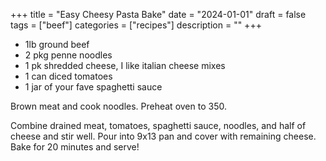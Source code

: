 ﻿+++
title = "Easy Cheesy Pasta Bake"
date = "2024-01-01"
draft = false
tags = ["beef"]
categories = ["recipes"]
description = ""
+++

* 1lb ground beef
* 2 pkg penne noodles
* 1 pk shredded cheese, I like italian cheese mixes
* 1 can diced tomatoes
* 1 jar of your fave spaghetti sauce

Brown meat and cook noodles. Preheat oven to 350.

Combine drained meat, tomatoes, spaghetti sauce, noodles, and half of cheese and stir well. Pour into 9x13 pan and cover with remaining cheese. Bake for 20 minutes and serve!